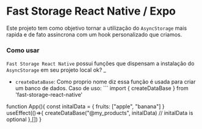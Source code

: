 # Fast Storage React Native / Expo
Este projeto tem como objetivo tornar a utilização do `AsyncStorage` mais rapida e de fato assincrona com um hook personalizado que criamos.

### Como usar
`Fast Storage React Native` possui funções que dispensam a instalação do `AsyncStorage` em seu projeto local ok?
_
- `createDataBase`: Como proprio nome diz essa função é usada para criar um banco de dados.
Caso de uso: ```
import { createDataBase } from 'fast-storage-react-native'

function App(){
    const initalData = {
        fruits: ["apple", "banana"]
    }
    useEffect(()=>{
        createDataBase("@my_products", initalData) // initalData is optional
    },[])
}
```